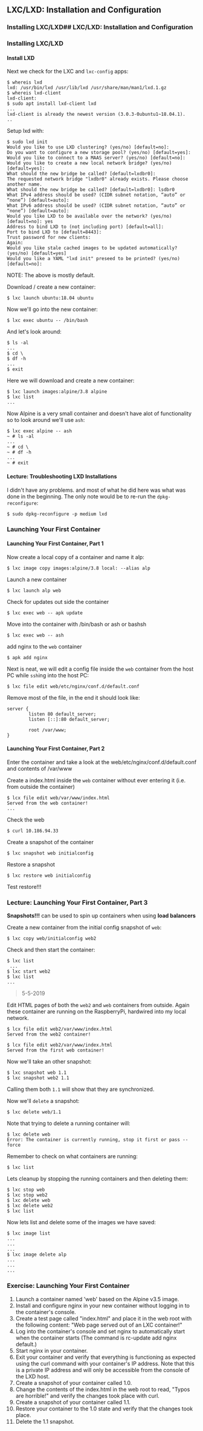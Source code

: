 ## LXC/LXD: Installation and Configuration

### Installing LXC/LXD## LXC/LXD: Installation and Configuration

### Installing LXC/LXD

#### Install LXD

Next we check for the LXC and `lxc-config` apps:

    $ whereis lxd
    lxd: /usr/bin/lxd /usr/lib/lxd /usr/share/man/man1/lxd.1.gz
    $ whereis lxd-client
    lxd-client:
    $ sudo apt install lxd-client lxd
    ...
    lxd-client is already the newest version (3.0.3-0ubuntu1~18.04.1).
    ..

Setup lxd with:

    $ sudo lxd init
    Would you like to use LXD clustering? (yes/no) [default=no]: 
    Do you want to configure a new storage pool? (yes/no) [default=yes]:
    Would you like to connect to a MAAS server? (yes/no) [default=no]: 
    Would you like to create a new local network bridge? (yes/no) [default=yes]: 
    What should the new bridge be called? [default=lxdbr0]: 
    The requested network bridge "lxdbr0" already exists. Please choose another name.
    What should the new bridge be called? [default=lxdbr0]: lsdbr0
    What IPv4 address should be used? (CIDR subnet notation, “auto” or “none”) [default=auto]: 
    What IPv6 address should be used? (CIDR subnet notation, “auto” or “none”) [default=auto]: 
    Would you like LXD to be available over the network? (yes/no) [default=no]: yes
    Address to bind LXD to (not including port) [default=all]: 
    Port to bind LXD to [default=8443]: 
    Trust password for new clients: 
    Again: 
    Would you like stale cached images to be updated automatically? (yes/no) [default=yes] 
    Would you like a YAML "lxd init" preseed to be printed? (yes/no) [default=no]:

NOTE: The above is mostly default.

Download / create a new container:

    $ lxc launch ubuntu:18.04 ubuntu


Now we'll go into the new container:

    $ lxc exec ubuntu -- /bin/bash


And let's look around:

    $ ls -al
    ...
    $ cd \
    $ df -h
    ...
    $ exit

Here we will download and create a new container:

    $ lxc launch images:alpine/3.8 alpine
    $ lxc list
    ...

Now Alpine is a very small container and doesn't have alot of functionality so to look around we'll use `ash`:
```
$ lxc exec alpine -- ash
~ # ls -al
...
~ # cd \
~ # df -h
...
~ # exit
```

#### Lecture: Troubleshooting LXD Installations

I didn't have any problems. and most of what he did here was what was done in the beginning. The only note would be to re-run the `dpkg-reconfigure`:
```
$ sudo dpkg-reconfigure -p medium lxd
```

### Launching Your First Container

#### Launching Your First Container, Part 1 

Now create a local copy of a container and name it alp: 
```
$ lxc image copy images:alpine/3.8 local: --alias alp
```

Launch a new container
```
$ lxc launch alp web
```

Check for updates out side the container
```
$ lxc exec web -- apk update
```

Move into the container with /bin/bash or ash or bashsh
```
$ lxc exec web -- ash
```

add nginx to the `web` container
```
$ apk add nginx
```

Next is neat, we will edit a config file inside the `web` container from the host PC while `ssh`ing into the host PC:
```
$ lxc file edit web/etc/nginx/conf.d/default.conf
```

Remove most of the file, in the end it should look like:
```
server {
        listen 80 default_server;
        listen [::]:80 default_server;

        root /var/www;
}
```

#### Launching Your First Container, Part 2

Enter the container and take a look at the web/etc/nginx/conf.d/default.conf and contents of /var/www

Create a index.html inside the `web` container without ever entering it (i.e. from outside the container)

    $ lcx file edit web/var/www/index.html
    Served from the web container!
    ...

Check the web

    $ curl 10.186.94.33


Create a snapshot of the container

    $ lxc snapshot web initialconfig


Restore a snapshot

    $ lxc restore web initialconfig


Test restore!!!

### Lecture: Launching Your First Container, Part 3

**Snapshots!!!** can be used to spin up containers when using **load balancers**

Create a new container from the initial config snapshot of `web`:

    $ lxc copy web/initialconfig web2


Check and then start the container:

    $ lxc list
     ...
    $ lxc start web2
    $ lxc list
    ...
 

> 5-5-2019

Edit HTML pages of both the `web2` and `web` containers from outside. Again these container are running on the RaspberryPi, hardwired into my local network.

    $ lcx file edit web2/var/www/index.html
    Served from the web2 container!

    $ lcx file edit web2/var/www/index.html
    Served from the first web container!

Now we'll take an other snapshot:

    $ lxc snapshot web 1.1
    $ lxc snapshot web2 1.1
        
Calling them both `1.1` will show that they are synchronized.

Now we'll `delete` a snapshot:

    $ lxc delete web/1.1

Note that trying to delete a running container will:

    $ lxc delete web
    Error: The container is currently running, stop it first or pass --force


Remember to check on what containers are running:

    $ lxc list

Lets cleanup by stopping the running containers and then deleting them:

    $ lxc stop web
    $ lxc stop web2
    $ lxc delete web
    $ lxc delete web2
    $ lxc list

Now lets list and delete some of the images we have saved:

    $ lxc image list
    ...
    ...
    ...
    $ lxc image delete alp
    ...
    ...
    ...   

### Exercise: Launching Your First Container

1. Launch a container named 'web' based on the Alpine v3.5 image.
2. Install and configure nginx in your new container without logging in to the container's console.
3. Create a test page called "index.html" and place it in the web root with the following content:  "Web page served out of an LXC container!"
4. Log into the container's console and set nginx to automatically start when the container starts (The command is rc-update add nginx default.)
5. Start nginx in your container.
6. Exit your container and verify that everything is functioning as expected using the curl command with your container's IP address. Note that this is a private IP address and will only be accessible from the console of the LXD host.
7. Create a snapshot of your container called 1.0.
8. Change the contents of the index.html in the web root to read, "Typos are horrible!" and verify the changes took place with curl.
9. Create a snapshot of your container called 1.1.
10. Restore your container to the 1.0 state and verify that the changes took place.
11. Delete the 1.1 snapshot.